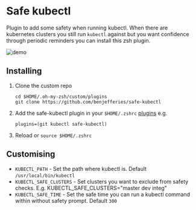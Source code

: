# Safe kubectl

Plugin to add some safety when running kubectl. When there are kubernetes clusters you still run `kubectl` against but you want confidence through periodic reminders you can install this zsh plugin.

![demo](https://imgur.com/download/dnQmn9C)

## Installing
1. Clone the custom repo
    ```
    cd $HOME/.oh-my-zsh/custom/plugins
    git clone https://github.com/benjefferies/safe-kubectl
    ```
1.  Add the safe-kubectl plugin in your `$HOME/.zshrc` [plugins](https://github.com/robbyrussell/oh-my-zsh/wiki/Plugins) e.g.
    ```
    plugins=(git kubectl safe-kubectl)
    ```
1. Reload or `source $HOME/.zshrc`

## Customising

* `KUBECTL_PATH` - Set the path where kubectl is. Default `/usr/local/bin/kubectl`
* `KUBECTL_SAFE_CLUSTERS` - Set clusters you want to exclude from safety checks. E.g. KUBECTL_SAFE_CLUSTERS="master dev integ"
* `KUBECTL_SAFE_TIME` - Set the safe time you can run a kubectl command within without safety prompt. Default `300`
